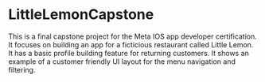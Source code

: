# LittleLemonCapstone
This is a final capstone project for the Meta IOS app developer certification. It focuses on building an app for a ficticious restaurant called Little Lemon. 
It has a basic profile building feature for returning customers.
It shows an example of a customer friendly UI layout for the menu navigation and filtering. 
